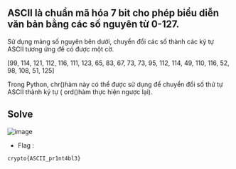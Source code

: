 ## ASCII là chuẩn mã hóa 7 bit cho phép biểu diễn văn bản bằng các số nguyên từ 0-127.

Sử dụng mảng số nguyên bên dưới, chuyển đổi các số thành các ký tự ASCII tương ứng để có được một cờ.

[99, 114, 121, 112, 116, 111, 123, 65, 83, 67, 73, 73, 95, 112, 114, 49, 110, 116, 52, 98, 108, 51, 125]

Trong Python, chr()hàm này có thể được sử dụng để chuyển đổi số thứ tự ASCII thành ký tự ( ord()hàm thực hiện ngược lại).

## Solve

![image](https://github.com/user-attachments/assets/e356e743-f557-403b-8a86-4aa2abad65f7)

- Flag :

`
crypto{ASCII_pr1nt4bl3}
`
